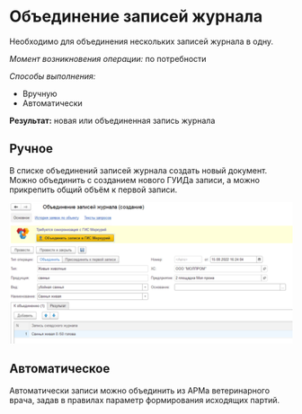 # Объединение записей журнала

Необходимо для объединения нескольких записей журнала в одну.

*Момент возникновения операции:* по потребности

*Способы выполнения:*

- Вручную
- Автоматически

**Результат:** новая или объединенная запись журнала

## Ручное

В списке объединений записей журнала создать новый документ. Можно объединить с созданием нового ГУИДа записи, а можно прикрепить общий объём к первой записи.

[![1][1]][1]

## Автоматическое

Автоматически записи можно объединить из АРМа ветеринарного врача, задав в правилах параметр формирования исходящих партий.

[1]: MergingJournalEntries.assets/1.png
